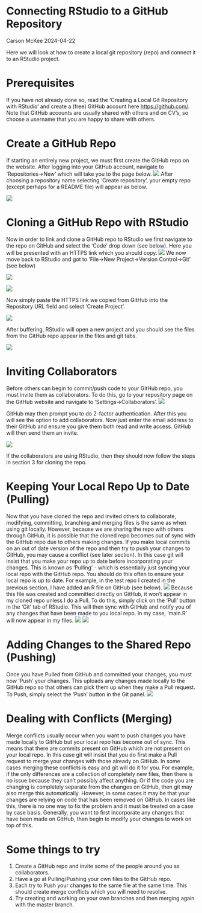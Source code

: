 Connecting RStudio to a GitHub Repository
================
Carson McKee
2024-04-22

Here we will look at how to create a local git repository (repo) and
connect it to an RStudio project.

# Prerequisites

If you have not already done so, read the ‘Creating a Local Git
Repository with RStudio’ and create a (free) GitHub account here
<https://github.com/>. Note that GitHub accounts are usually shared with
others and on CV’s, so choose a username that you are happy to share
with others.

# Create a GitHub Repo

If starting an entirely new project, we must first create the GitHub
repo on the website. After logging into your GitHub account, navigate to
‘Repositories-\>New’ which will take you to the page below.
![](github_images/github_1.png) After choosing a repository name
selecting ‘Create repository’, your empty repo (except perhaps for a
README file) will appear as below.

![](github_images/github_2.png)

# Cloning a GitHub Repo with RStudio

Now in order to link and clone a GitHub repo to RStudio we first
navigate to the repo on GitHub and select the ‘Code’ drop down (see
below). Here you will be presented with an HTTPS link which you should
copy. ![](github_images/github_3.png) We now move back to RStudio and
got to ‘File-\>New Project-\>Version Control-\>Git’ (see below)

![](github_images/github_4.png)

![](github_images/github_5.png)

Now simply paste the HTTPS link we copied from GitHub into the
Repository URL field and select ‘Create Project’.

![](github_images/github_6.png)

After buffering, RStudio will open a new project and you should see the
files from the GitHub repo appear in the files and git tabs.

![](github_images/github_7.png)

# Inviting Collaborators

Before others can begin to commit/push code to your GitHub repo, you
must invite them as collaborators. To do this, go to your repository
page on the GitHub website and navigate to ‘Settings-\>Collaborators’.
![](github_images/add_collab_1.png)

GitHub may then prompt you to do 2-factor authentication. After this you
will see the option to add collaborators. Now just enter the email
address to their GitHub and ensure you give them both read and write
access. GitHub will then send them an invite.

![](github_images/add_collab_2.png)

If the collaborators are using RStudio, then they should now follow the
steps in section 3 for cloning the repo.

# Keeping Your Local Repo Up to Date (Pulling)

Now that you have cloned the repo and invited others to collaborate,
modifying, committing, branching and merging files is the same as when
using git locally. However, because we are sharing the repo with others
through GitHub, it is possible that the cloned repo becomes out of sync
with the GitHub repo due to others making changes. If you make local
commits on an out of date version of the repo and then try to push your
changes to GitHub, you may cause a conflict (see later section). In this
case git will insist that you make your repo up to date before
incorporating your changes. This is known as ‘Pulling’ - which is
essentially just syncing your local repo with the GitHub repo. You
should do this often to ensure your local repo is up to date. For
example, in the test repo I created in the previous section, I have
added an R file on GitHub (see below). ![](github_images/github_8.png)
Because this file was created and committed directly on GitHub, it won’t
appear in my cloned repo unless I do a Pull. To do this, simply click on
the ‘Pull’ button in the ‘Git’ tab of RStudio. This will then sync with
GitHub and notify you of any changes that have been made to you local
repo. In my case, ‘main.R’ will now appear in my files.
![](github_images/github_9.png) ![](github_images/github_10.png)

# Adding Changes to the Shared Repo (Pushing)

Once you have Pulled from GitHub and committed your changes, you must
now ‘Push’ your changes. This uploads any changes made locally to the
GitHub repo so that others can pick them up when they make a Pull
request. To Push, simply select the ‘Push’ button in the Git panel.
![](github_images/github_11.png)

# Dealing with Conflicts (Merging)

Merge conflicts usually occur when you want to push changes you have
made locally to GitHub but your local repo has become out of sync. This
means that there are commits present on GitHub which are not present on
your local repo. In this case git will insist that you do first make a
Pull request to merge your changes with those already on GitHub. In some
cases merging these conflicts is easy and git will do it for you. For
example, if the only differences are a collection of completely new
files, then there is no issue because they can’t possibly affect
anything. Or if the code you are changing is completely separate from
the changes on GitHub, then git may also merge this automatically.
However, in some cases it may be that your changes are relying on code
that has been removed on GitHub. In cases like this, there is no one way
to fix the problem and it must be treated on a case by case basis.
Generally, you want to first incorporate any changes that have been made
on GitHub, then begin to modify your changes to work on top of this.

# Some things to try

1.  Create a GitHub repo and invite some of the people around you as
    collaborators.
2.  Have a go at Pulling/Pushing your own files to the GitHub repo.
3.  Each try to Push your changes to the same file at the same time.
    This should create merge conflicts which you will need to resolve.
4.  Try creating and working on your own branches and then merging again
    with the master branch.
